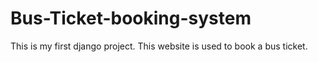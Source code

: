 # Bus-Ticket-booking-system
This is my first django project. This website is used to book a bus ticket.
